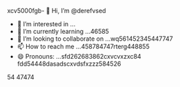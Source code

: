 xcv5000fgb- 👋 Hi, I’m @derefvsed
- 👀 I’m interested in ...
- 🌱 I’m currently learning ...46585
- 💞️ I’m looking to collaborate on ...wq561452345447747
- 📫 How to reach me ...458784747rterg448855
- 😄 Pronouns: ...sfd262683862cxvcvxzxc84
fdd54448dasadscxvdsfxzzz584526
<!---uoui132qw4gjlkjilxbz45sdfxcv
derefvsed/derefvsed is a ✨ special ✨ repository because its `README.md` (this fijmle) appears on your GitHub profile.dfhwerhyt52
You can click the Preview link to take a look at your changes.xcv2393
--->
54
47474
